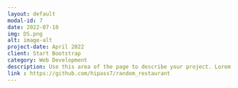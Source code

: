```yaml
---
layout: default
modal-id: 7
date: 2022-07-10
img: DS.png
alt: image-alt
project-date: April 2022
client: Start Bootstrap
category: Web Development
description: Use this area of the page to describe your project. Lorem ipsum dolor sit amet, consectetur adipisicing elit. Mollitia neque assumenda ipsam nihil, molestias magnam, recusandae quos quis inventore quisquam velit asperiores, vitae? Reprehenderit soluta, eos quod consequuntur itaque. Nam.
link : https://github.com/hipass7/random_restaurant
---
```

